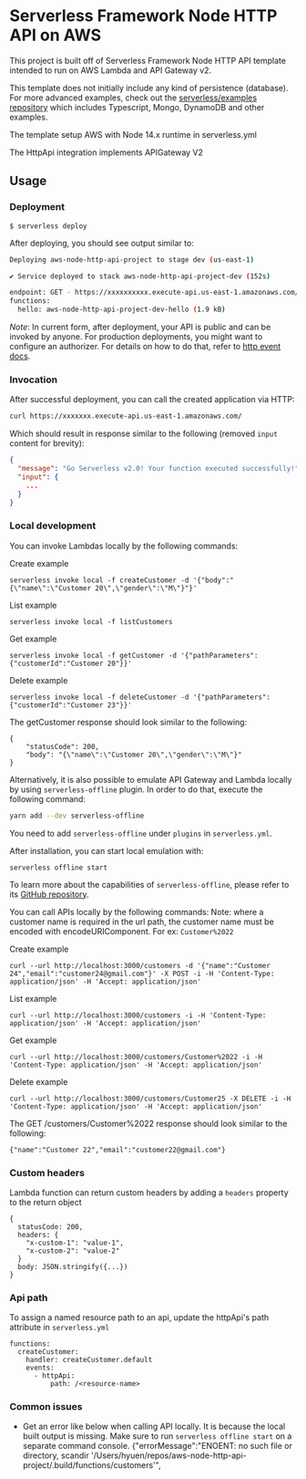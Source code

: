 <!--
title: 'AWS Simple HTTP Endpoint example in NodeJS'
description: 'This template demonstrates how to make a simple HTTP API with Node.js running on AWS Lambda and API Gateway using the Serverless Framework.'
layout: Doc
framework: v3
platform: AWS
language: nodeJS
authorLink: 'https://github.com/serverless'
authorName: 'Serverless, inc.'
authorAvatar: 'https://avatars1.githubusercontent.com/u/13742415?s=200&v=4'
-->

# Serverless Framework Node HTTP API on AWS

This project is built off of Serverless Framework Node HTTP API template intended to run on AWS Lambda and API Gateway v2.

This template does not initially include any kind of persistence (database). For more advanced examples, check out the [serverless/examples repository](https://github.com/serverless/examples/) which includes Typescript, Mongo, DynamoDB and other examples.

The template setup AWS with Node 14.x runtime in serverless.yml

The HttpApi integration implements APIGateway V2

## Usage

### Deployment

```
$ serverless deploy
```

After deploying, you should see output similar to:

```bash
Deploying aws-node-http-api-project to stage dev (us-east-1)

✔ Service deployed to stack aws-node-http-api-project-dev (152s)

endpoint: GET - https://xxxxxxxxxx.execute-api.us-east-1.amazonaws.com/
functions:
  hello: aws-node-http-api-project-dev-hello (1.9 kB)
```

_Note_: In current form, after deployment, your API is public and can be invoked by anyone. For production deployments, you might want to configure an authorizer. For details on how to do that, refer to [http event docs](https://www.serverless.com/framework/docs/providers/aws/events/apigateway/).

### Invocation

After successful deployment, you can call the created application via HTTP:

```bash
curl https://xxxxxxx.execute-api.us-east-1.amazonaws.com/
```

Which should result in response similar to the following (removed `input` content for brevity):

```json
{
  "message": "Go Serverless v2.0! Your function executed successfully!",
  "input": {
    ...
  }
}
```

### Local development

You can invoke Lambdas locally by the following commands:

Create example
```
serverless invoke local -f createCustomer -d '{"body":"{\"name\":\"Customer 20\",\"gender\":\"M\"}"}'
```

List example
```
serverless invoke local -f listCustomers
```

Get example
```
serverless invoke local -f getCustomer -d '{"pathParameters":{"customerId":"Customer 20"}}'
```

Delete example
```
serverless invoke local -f deleteCustomer -d '{"pathParameters":{"customerId":"Customer 23"}}'
```

The getCustomer response should look similar to the following:

```
{
    "statusCode": 200,
    "body": "{\"name\":\"Customer 20\",\"gender\":\"M\"}"
}
```


Alternatively, it is also possible to emulate API Gateway and Lambda locally by using `serverless-offline` plugin. In order to do that, execute the following command:

```bash
yarn add --dev serverless-offline
```

You need to add `serverless-offline` under `plugins` in `serverless.yml`.

After installation, you can start local emulation with:

```
serverless offline start
```

To learn more about the capabilities of `serverless-offline`, please refer to its [GitHub repository](https://github.com/dherault/serverless-offline).

You can call APIs locally by the following commands:
Note: where a customer name is required in the url path, the customer name must be encoded with encodeURIComponent. For ex: `Customer%2022`

Create example
```
curl --url http://localhost:3000/customers -d '{"name":"Customer 24","email":"customer24@gmail.com"}' -X POST -i -H 'Content-Type: application/json' -H 'Accept: application/json'
```

List example
```
curl --url http://localhost:3000/customers -i -H 'Content-Type: application/json' -H 'Accept: application/json'
```

Get example 
```
curl --url http://localhost:3000/customers/Customer%2022 -i -H 'Content-Type: application/json' -H 'Accept: application/json'
```

Delete example
```
curl --url http://localhost:3000/customers/Customer25 -X DELETE -i -H 'Content-Type: application/json' -H 'Accept: application/json'
```

The GET /customers/Customer%2022 response should look similar to the following:

```
{"name":"Customer 22","email":"customer22@gmail.com"}
```

### Custom headers
Lambda function can return custom headers by adding a `headers` property to the return object

```
{
  statusCode: 200,
  headers: {
    "x-custom-1": "value-1",
    "x-custom-2": "value-2"
  }
  body: JSON.stringify({...})
}
```

### Api path
To assign a named resource path to an api, update the httpApi's path attribute in `serverless.yml`

```
functions:
  createCustomer:
    handler: createCustomer.default
    events:
      - httpApi:
          path: /<resource-name>
```

### Common issues
- Get an error like below when calling API locally. It is because the local built output is missing. Make sure to run `serverless offline start` on a separate command console.
{"errorMessage":"ENOENT: no such file or directory, scandir '/Users/hyuen/repos/aws-node-http-api-project/.build/functions/customers'",
